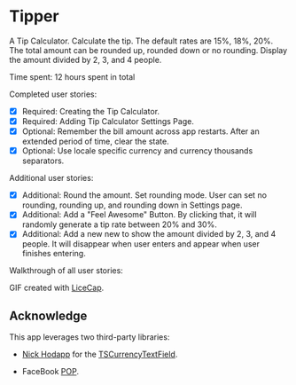 Tipper
======

A Tip Calculator. Calculate the tip. The default rates are 15%, 18%, 20%. The total amount can be rounded up, rounded down or no rounding. Display the amount divided by 2, 3, and 4 people.

Time spent: 12 hours spent in total

Completed user stories:
 * [x] Required: Creating the Tip Calculator.
 * [x] Required: Adding Tip Calculator Settings Page.
 * [x] Optional: Remember the bill amount across app restarts. After an extended period of time, clear the state.
 * [x] Optional: Use locale specific currency and currency thousands separators.

Additional user stories:
 * [x] Additional: Round the amount. Set rounding mode. User can set no rounding, rounding up, and rounding down in Settings page.
 * [x] Additional: Add a "Feel Awesome" Button. By clicking that, it will randomly generate a tip rate between 20% and 30%.
 * [x] Additional: Add a new new to show the amount divided by 2, 3, and 4 people. It will disappear when user enters and appear when user finishes entering.
 
Walkthrough of all user stories:


 
GIF created with [LiceCap](http://www.cockos.com/licecap/).


## Acknowledge

This app leverages two third-party libraries:

 * [Nick Hodapp](https://github.com/TomSwift) for the [TSCurrencyTextField](https://github.com/TomSwift/TSCurrencyTextField).

 * FaceBook [POP](https://github.com/facebook/pop).

